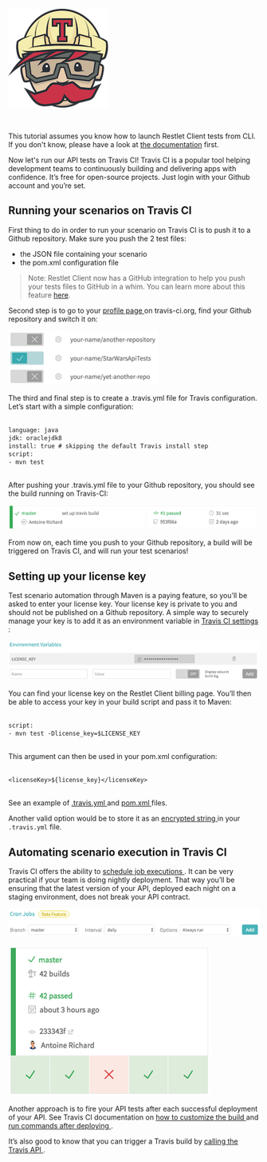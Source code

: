 <!-- IN SCREENSHOT: NOTHING_IMPORTANT -->
![Travis CI](./images/travis_logo.png)

<br/>

This tutorial assumes you know how to launch Restlet Client tests from CLI. If you don't know, please have a look at
[the documentation](../user-guide/automate/run-tests-from-cli) first.

Now let's run our API tests on Travis CI! Travis CI is a popular tool helping development teams to continuously
building and delivering apps with confidence. It’s free for open-source projects. Just login with your Github account
and you’re set.

<a class="anchor" name="running-your-scenarios-on-travis-ci"></a>
## Running your scenarios on Travis CI

First thing to do in order to run your scenario on Travis CI is to push it to a Github repository. Make sure you push
the 2 test files:

* the JSON file containing your scenario
* the pom.xml configuration file

> Note: Restlet Client now has a GitHub integration to help you push your tests files to GitHub in a whim.
You can learn more about this feature [here](../user-guide/automate/push-to-github).

Second step is to go to your <a href="https://travis-ci.org/profile" target="_blank">
profile page <i class="fa fa-external-link" aria-hidden="true"></i>
</a> on travis-ci.org, find your Github repository and switch it on:

<!-- IN SCREENSHOT: NOTHING_IMPORTANT -->
![Switch GitHub project on in Travis](./images/travis_select_github_repo.png)

The third and final step is to create a .travis.yml file for Travis configuration. Let’s start with a simple
configuration:

<pre class="language-yaml">
  <code class="language-yaml">
language: java
jdk: oraclejdk8
install: true # skipping the default Travis install step
script:
- mvn test
  </code>
</pre>

After pushing your .travis.yml file to your Github repository, you should see the build running on Travis-CI:

<!-- IN SCREENSHOT: NOTHING_IMPORTANT -->
![Travis build setup](./images/travis_build_setup.png)

From now on, each time you push to your Github repository, a build will be triggered on Travis CI, and will run your
test scenarios!

<a class="anchor" name="setting-up-your-license-key"></a>
## Setting up your license key

Test scenario automation through Maven is a paying feature, so you’ll be asked to enter your license key. Your license
key is private to you and should not be published on a Github repository.
A simple way to securely manage your key is to add it as an environment variable in
<a href="https://docs.travis-ci.com/user/environment-variables/#Defining-Variables-in-Repository-Settings" target="_blank">
Travis CI settings <i class="fa fa-external-link" aria-hidden="true"></i>
</a>:

<!-- IN SCREENSHOT: NOTHING_IMPORTANT -->
![Travis Environment Variables](./images/travis_environment_variables.png)

You can find your license key on the Restlet Client billing page. You’ll then be able to access your key in your build
script and pass it to Maven:

<pre class="language-yaml">
  <code class="language-yaml">
script:
- mvn test -Dlicense_key=$LICENSE_KEY
  </code>
</pre>

This argument can then be used in your pom.xml configuration:

<pre class="language-xml">
  <code class="language-xml">
&lt;licenseKey&gt;${license_key}&lt;/licenseKey&gt;
  </code>
</pre>

See an example of <a href="https://github.com/antoine-richard/StarWarsApiTests/blob/master/.travis.yml" target="_blank">
.travis.yml <i class="fa fa-external-link" aria-hidden="true"></i>
</a> and <a href="https://github.com/antoine-richard/StarWarsApiTests/blob/master/pom.xml" target="_blank">
pom.xml <i class="fa fa-external-link" aria-hidden="true"></i>
</a> files.

Another valid option would be to store it as an
<a href="https://docs.travis-ci.com/user/encryption-keys" target="_blank">
encrypted string <i class="fa fa-external-link" aria-hidden="true"></i>
</a> in your `.travis.yml` file.

<a class="anchor" name="automating-scenario-execution-in-travis-ci"></a>
## Automating scenario execution in Travis CI

Travis CI offers the ability to <a href="https://docs.travis-ci.com/user/cron-jobs/" target="_blank">
schedule job executions <i class="fa fa-external-link" aria-hidden="true"></i>
</a>. It can be very practical if your team is doing nightly
deployment. That way you’ll be ensuring that the latest version of your API, deployed each night on a staging
environment, does not break your API contract.

<!-- IN SCREENSHOT: NOTHING_IMPORTANT -->
![Travis Cron](./images/travis_cron.png)

<!-- IN SCREENSHOT: NOTHING_IMPORTANT -->
![Travis report](./images/travis_report.png)

Another approach is to fire your API tests after each successful deployment of your API. See Travis CI documentation on
<a href="https://docs.travis-ci.com/user/customizing-the-build" target="_blank">
how to customize the build <i class="fa fa-external-link" aria-hidden="true"></i>
</a> and
<a href="https://docs.travis-ci.com/user/deployment/heroku/#Running-commands-before-and-after-deploy" target="_blank">
run commands after deploying <i class="fa fa-external-link" aria-hidden="true"></i>
</a>. 

It’s also good to know that you can trigger a Travis build
by <a href="https://docs.travis-ci.com/user/triggering-builds" target="_blank">
calling the Travis API <i class="fa fa-external-link" aria-hidden="true"></i>
</a>.
